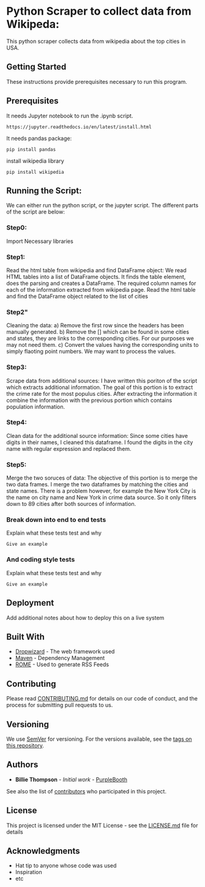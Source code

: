 # Python Scraper to collect data from Wikipeda:

This python scraper collects data from wikipedia about the top cities in USA. 

## Getting Started

These instructions provide prerequisites necessary to run this program.

## Prerequisites

It needs Jupyter notebook to run the .ipynb script.

```
https://jupyter.readthedocs.io/en/latest/install.html
```

It needs pandas package:

```
pip install pandas

```

install wikipedia library

```
pip install wikipedia
```

## Running the Script:
We can either run the python script, or the jupyter script.
The different parts of the script are below:


### Step0:
Import Necessary libraries

### Step1: 
Read the html table from wikipedia and find DataFrame object: We read HTML tables into a list of DataFrame objects. It finds the table element, does the parsing and creates a DataFrame.
The required column names for each of the information extracted from wikipedia page.
Read the html table and find the DataFrame object related to the list of cities

### Step2"
Cleaning the data:
    a) Remove the first row since the headers has been manually generated.
    b) Remove the [] which can be found in some cities and states, they are links to the corresponding cities. For our purposes we may not need them.
    c) Convert the values having the corresponding units to simply flaoting point numbers. We may want to process the values.

### Step3:
Scrape data from additional sources: I have written this poriton of the script which extracts additional information.
The goal of this portion is to extract the crime rate for the most populus cities.
After extracting the information it combine the information with the previous portion which contains population information.

### Step4: 
Clean data for the additional source information:
Since some cities have digits in their names, I cleaned this dataframe. I found the digits in the city name with regular expression and replaced them.

### Step5:
Merge the two soruces of data: The objective of this portion is to merge the two data frames. I merge the two dataframes by matching the cities and state names.
There is a problem however, for example the New York City is the name on city name and New York in crime data source. So it only filters down to 89 cities after both sources of information.
### Break down into end to end tests

Explain what these tests test and why

```
Give an example
```

### And coding style tests

Explain what these tests test and why

```
Give an example
```

## Deployment

Add additional notes about how to deploy this on a live system

## Built With

* [Dropwizard](http://www.dropwizard.io/1.0.2/docs/) - The web framework used
* [Maven](https://maven.apache.org/) - Dependency Management
* [ROME](https://rometools.github.io/rome/) - Used to generate RSS Feeds

## Contributing

Please read [CONTRIBUTING.md](https://gist.github.com/PurpleBooth/b24679402957c63ec426) for details on our code of conduct, and the process for submitting pull requests to us.

## Versioning

We use [SemVer](http://semver.org/) for versioning. For the versions available, see the [tags on this repository](https://github.com/your/project/tags). 

## Authors

* **Billie Thompson** - *Initial work* - [PurpleBooth](https://github.com/PurpleBooth)

See also the list of [contributors](https://github.com/your/project/contributors) who participated in this project.

## License

This project is licensed under the MIT License - see the [LICENSE.md](LICENSE.md) file for details

## Acknowledgments

* Hat tip to anyone whose code was used
* Inspiration
* etc

